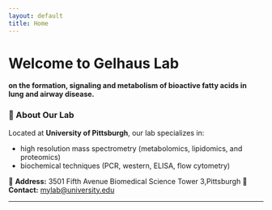 ```yaml
---
layout: default
title: Home
---
```


# Welcome to Gelhaus Lab 
**on the formation, signaling and metabolism of bioactive fatty acids in lung and airway disease.**  

### 🏢 About Our Lab  
Located at **University of Pittsburgh**, our lab specializes in:  
- high resolution mass spectrometry (metabolomics, lipidomics, and proteomics)
- biochemical techniques (PCR, western, ELISA, flow cytometry) 

📍 **Address:** 3501 Fifth Avenue Biomedical Science Tower 3,Pittsburgh
📧 **Contact:** mylab@university.edu  

---
